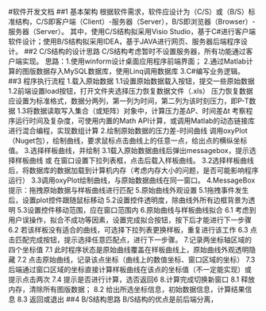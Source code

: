 #软件开发文档
##1 基本架构
根据软件需求，软件应设计为（C/S）或（B/S）标准结构，C/S即客户端（Client）-服务器（Server），B/S即浏览器（Browser）-服务器（Server）。
其中，使用C/S结构拟采用Visio Studio，基于C#进行客户端软件设计；使用B/S结构拟采用IDEA，基于JAVA进行网页、服务器后端程序设计。
##2 C/S结构的设计思路
C/S结构考虑暂时不设置服务器，所有功能通过客户端实现。
思路：1.使用winform设计桌面应用程序前端界面；
	 2.通过Matlab计算的图版数据存入MySQL数据库，使用Linq调用数据库
	 3.C#编写业务逻辑。
##3 程序执行流程
	1.载入原始数据
		1.1设置原始数据载入按钮，提交一些原始数据
		1.2前端设置load按钮，打开文件夹选择压力恢复数据文件（.xls）
			压力恢复数据应设置为标准格式，数据分两列，第一列为时间，第二列为该时刻压力，即P-T数据
		1.3将数据读取写入集合（或矩阵）对象中，计算压力差ΔP、时间差Δt
			考察程序运行时间及复杂度，可使用内置的Math API计算，或调用Matlab的动态链接库进行混合编程，实现数组计算
	2.绘制原始数据的压力差-时间曲线
		调用oxyPlot（Nuget包），绘制曲线，要求鼠标点击曲线上的任意一点，给出点的横纵坐标值。
	3.选择样板曲线，并绘制
		3.1载入原始数据曲线后弹出messagebox，提示选择样板曲线 或 在窗口设置下拉列表框，点击后载入样板曲线。
		3.2选择样板曲线后，将数据库的数据加载到计算机内存（考虑内存大小的问题，是否可能影响程序运行）
		3.3调用oxyPlot绘制曲线，与原始数据曲线在同一窗口。
	4.MessageBox提示：拖拽原始数据与样板曲线进行匹配
	5.原始曲线外观设置
		5.1拖拽事件发生后，设置plot控件跟随鼠标移动
		5.2设置控件透明度，除曲线外所有边框背景为透明
		5.3设置控件移动范围，应在窗口范围内
	6.原始曲线与样板曲线拟合
		6.1 考虑到用户误操作，拟合不成功等因素，设置完成拟合按钮，按下后才能进行下一步骤
		6.2 若该样板没有适合的曲线，可选择下拉列表更换样板，重复进行该工作
		6.3 点击匹配完成按钮，提示选择任意匹配点，进行下一步骤。
	7.记录两坐标轴区域的四个坐标值
		7.1 此时程序状态是原始曲线覆盖在样板曲线上，原始曲线外观透明隐藏
		7.2 点击原始曲线，记录该点坐标（曲线上的数值坐标、窗口区域的坐标）
		7.3 后端通过窗口区域的坐标直接计算样板曲线在该点的坐标值（不一定能实现）或 提示点击两次
		7.4 提示是否进行计算，选否返回6
	8.计算完成切换新窗口
		8.1 释放内存，清除所有图版数据；
		8.2 给出所选坐标信息，初始数据信息，计算结果信息
		8.3 返回或退出
##4 B/S结构思路
B/S结构的优点是前后端分离，